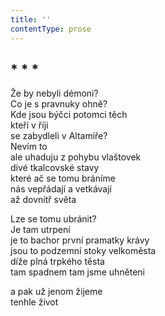 ```yaml
---
title: ''
contentType: prose
---
```


## \* \* \*

Že by nebyli démoni?  
Co je s pravnuky ohně?  
Kde jsou býčci potomci těch  
kteří v říji  
se zabydleli v Altamiře?  
Nevím to  
ale uhaduju z pohybu vlaštovek  
divé tkalcovské stavy  
které ač se tomu bráníme  
nás vepřádají a vetkávají  
až dovnitř světa

Lze se tomu ubránit?  
Je tam utrpení  
je to bachor první pramatky krávy  
jsou to podzemní stoky velkoměsta  
díže plná trpkého těsta  
tam spadnem tam jsme uhněteni

a pak už jenom žijeme  
tenhle život
